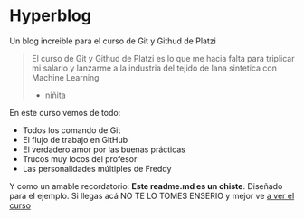 # Hyperblog
Un blog increible para el curso de Git y Githud de Platzi
>El curso de Git y Githud de Platzi es lo que me hacia falta para triplicar mi salario y lanzarme a la industria del tejido de lana sintetica con Machine Learning 
> - niñita

En este curso vemos de todo:
* Todos los comando de Git
* El flujo de trabajo en GitHub
* El verdadero amor por las buenas prácticas
* Trucos muy locos del profesor
* Las personalidades múltiples de Freddy 

Y como un amable recordatorio: **Este readme.md es un chiste**. Diseñado para el ejemplo. Si llegas acá NO TE LO TOMES ENSERIO y mejor ve [a ver el curso](´https://platzi.com/clases/1557-git-github/ "a ver el curso")